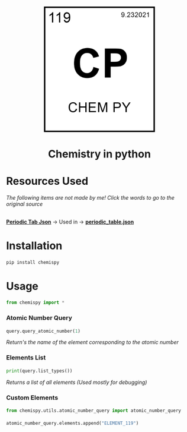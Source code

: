 <p align="center" >
    <img src="https://raw.githubusercontent.com/TechPenguineer/chem.py/main/public/logo.png" width="300px">
    <h1 align="center">Chemistry in python</h1>
</p>


# Resources Used
*The following items are not made by me! Click the words to go to the original source*<br><br>

**[Periodic Tab Json](https://github.com/Bowserinator/Periodic-Table-JSON/blob/master/PeriodicTableJSON.json)**  -> Used in -> **[periodic_table.json](periodic_table.json)**
# Installation
```bat
pip install chemispy
```

# Usage

```py
from chemispy import *
```

### Atomic Number Query

```python
query.query_atomic_number(1)
```
*Return's the name of the element corresponding to the atomic number*

### Elements List

```python
print(query.list_types())
```
*Returns a list of all elements (Used mostly for debugging)*

### Custom Elements
```python
from chemispy.utils.atomic_number_query import atomic_number_query

atomic_number_query.elements.append("ELEMENT_119")
```
